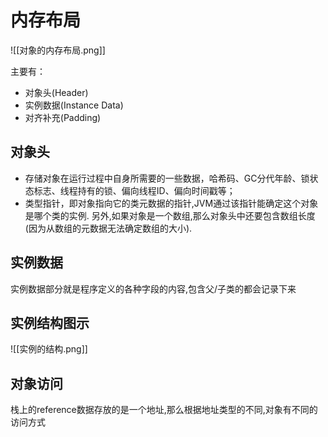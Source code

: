 # 内存布局
![[对象的内存布局.png]]

主要有：
-   对象头(Header)
-   实例数据(Instance Data)
-   对齐补充(Padding)


## 对象头
-   存储对象在运行过程中自身所需要的一些数据，哈希码、GC分代年龄、锁状态标志、线程持有的锁、偏向线程ID、偏向时间戳等；
-   类型指针，即对象指向它的类元数据的指针,JVM通过该指针能确定这个对象是哪个类的实例. 另外,如果对象是一个数组,那么对象头中还要包含数组长度(因为从数组的元数据无法确定数组的大小).

## 实例数据
实例数据部分就是程序定义的各种字段的内容,包含父/子类的都会记录下来

## 

## 实例结构图示

![[实例的结构.png]]


## 对象访问
栈上的reference数据存放的是一个地址,那么根据地址类型的不同,对象有不同的访问方式
### 